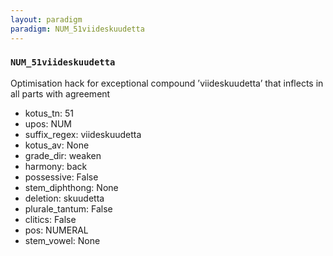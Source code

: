 ```yaml
---
layout: paradigm
paradigm: NUM_51viideskuudetta
---
```

### ` NUM_51viideskuudetta `

Optimisation hack for exceptional compound ’viideskuudetta’ that inflects in all parts with agreement
* kotus_tn: 51
* upos: NUM
* suffix_regex: viideskuudetta
* kotus_av: None
* grade_dir: weaken
* harmony: back
* possessive: False
* stem_diphthong: None
* deletion: skuudetta
* plurale_tantum: False
* clitics: False
* pos: NUMERAL
* stem_vowel: None
